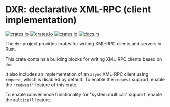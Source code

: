 # DXR: declarative XML-RPC (client implementation)

[![crates.io](https://img.shields.io/crates/v/dxr_client.svg)](https://crates.io/crates/dxr_client/)
[![crates.io](https://img.shields.io/crates/d/dxr_client.svg)](https://crates.io/crates/dxr_client/)
[![crates.io](https://img.shields.io/crates/l/dxr_client.svg)](https://crates.io/crates/dxr_client/)
[![docs.rs](https://docs.rs/dxr_client/badge.svg)](https://docs.rs/dxr_client/)

The `dxr` project provides crates for writing XML-RPC clients and servers in Rust.

This crate contains a building blocks for writing XML-RPC clients based on `dxr`.

It also includes an implementation of an `async` XML-RPC client using `reqwest`, which is disabled
by default. To enable the `reqwest` support, enable the `"reqwest"` feature of this crate.

To enable convenience functionality for "system.multicall" support, enable the `multicall` feature.
